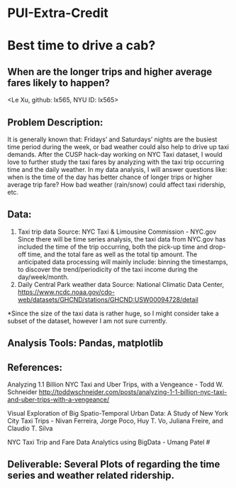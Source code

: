 # PUI-Extra-Credit

# Best time to drive a cab?
## When are the longer trips and higher average fares likely to happen? 

<Le Xu, github: lx565, NYU ID: lx565>

## Problem Description:
It is generally known that: Fridays’ and Saturdays’ nights are the busiest time period during the week, or bad weather could also help to drive up taxi demands. After the CUSP hack-day working on NYC Taxi dataset, I would love to further study the taxi fares by analyzing with the taxi trip occurring time and the daily weather.  In my data analysis, I will answer questions like: when is the time of the day has better chance of longer trips or higher average trip fare? How bad weather (rain/snow) could affect taxi ridership, etc. 


## Data: 
1. Taxi trip data
Source: NYC Taxi & Limousine Commission - NYC.gov
Since there will be time series analysis, the taxi data from NYC.gov has included the time of the trip occurring, both the pick-up time and drop-off time, and the total fare as well as the total tip amount. 
The anticipated data processing will mainly include: binning the timestamps, to discover the trend/periodicity of the taxi income during the day/week/month. 
2. Daily Central Park weather data
Source: National Climatic Data Center, 
https://www.ncdc.noaa.gov/cdo-web/datasets/GHCND/stations/GHCND:USW00094728/detail

*Since the size of the taxi data is rather huge, so I might consider take a subset of the dataset, however I am not sure currently.

## Analysis Tools:  Pandas, matplotlib

## References: 
Analyzing 1.1 Billion NYC Taxi and Uber Trips, with a Vengeance - Todd W. Schneider
http://toddwschneider.com/posts/analyzing-1-1-billion-nyc-taxi-and-uber-trips-with-a-vengeance/

Visual Exploration of Big Spatio-Temporal Urban Data: A Study of New York City Taxi Trips - Nivan Ferreira, Jorge Poco, Huy T. Vo, Juliana Freire, and Claudio T. Silva

NYC Taxi Trip and Fare Data Analytics using BigData - Umang Patel #

## Deliverable:  Several Plots of regarding the time series and weather related ridership. 
